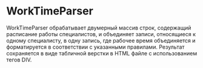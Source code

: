# WorkTimeParser
WorkTimeParser обрабатывает двумерный массив строк, содержащий расписание работы специалистов, и объединяет записи, относящиеся к одному специалисту, в одну запись, где рабочее время объединяется и форматируется в соответствии с указанными правилами. Результат сохраняется в виде табличной верстки в HTML файле с использованием тегов DIV.
